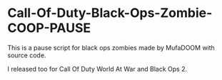 # Call-Of-Duty-Black-Ops-Zombie-COOP-PAUSE

This is a pause script for black ops zombies made by MufaDOOM with source code.

I released too for Call Of Duty World At War and Black Ops 2.
